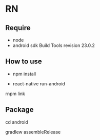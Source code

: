 # RN 


## Require
- node
- android sdk Build Tools revision 23.0.2

## How to use

- npm install

- react-native run-android

rnpm link

## Package

cd android

gradlew assembleRelease






